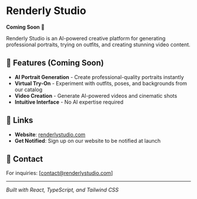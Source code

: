 # Renderly Studio

**Coming Soon** 🚀

Renderly Studio is an AI-powered creative platform for generating professional portraits, trying on outfits, and creating stunning video content.

## 🌟 Features (Coming Soon)

- **AI Portrait Generation** - Create professional-quality portraits instantly
- **Virtual Try-On** - Experiment with outfits, poses, and backgrounds from our catalog
- **Video Creation** - Generate AI-powered videos and cinematic shots
- **Intuitive Interface** - No AI expertise required

## 🔗 Links

- **Website**: [renderlystudio.com](https://www.renderlystudio.com)
- **Get Notified**: Sign up on our website to be notified at launch

## 📧 Contact

For inquiries: [contact@renderlystudio.com]

---

_Built with React, TypeScript, and Tailwind CSS_
